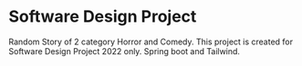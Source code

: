 # Software Design Project
Random Story of 2 category Horror and Comedy.
This project is created for Software Design Project 2022 only.
Spring boot and Tailwind.
